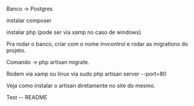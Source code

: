 Banco -> Postgres

instalar composer

instalar php (pode ser via xamp no caso de windows)

Pra rodar o banco, criar com o nome invcontrol e rodar as migrations do projeto.

Comando -> php artisan migrate.

Rodem via xamp ou linux via sudo php artisan server --port=80 

Veja como instalar o artisan diretamente no site do mesmo.


Test -- README

